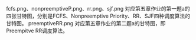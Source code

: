 fcfs.png、nonpreemptiveP.png、rr.png、sjf.png 对应第五章作业的第一题a的四张甘特图，分别是FCFS、Nonpreemptive Priority、RR、SJF四种调度算法的甘特图。
preemptiveRR.png 对应第五章作业的第二题a的甘特图，即Preempitve RR调度算法。
